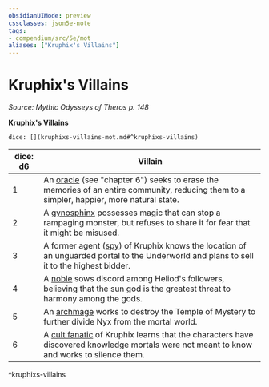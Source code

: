 ```yaml
---
obsidianUIMode: preview
cssclasses: json5e-note
tags:
- compendium/src/5e/mot
aliases: ["Kruphix's Villains"]
---
```

# Kruphix's Villains
*Source: Mythic Odysseys of Theros p. 148* 

**Kruphix's Villains**

`dice: [](kruphixs-villains-mot.md#^kruphixs-villains)`

| dice: d6 | Villain |
|----------|---------|
| 1 | An [oracle](2-Mechanics/CLI/bestiary/humanoid/oracle-mot.md) (see "chapter 6") seeks to erase the memories of an entire community, reducing them to a simpler, happier, more natural state. |
| 2 | A [gynosphinx](2-Mechanics/CLI/bestiary/monstrosity/gynosphinx.md) possesses magic that can stop a rampaging monster, but refuses to share it for fear that it might be misused. |
| 3 | A former agent ([spy](2-Mechanics/CLI/bestiary/humanoid/spy.md)) of Kruphix knows the location of an unguarded portal to the Underworld and plans to sell it to the highest bidder. |
| 4 | A [noble](2-Mechanics/CLI/bestiary/humanoid/noble.md) sows discord among Heliod's followers, believing that the sun god is the greatest threat to harmony among the gods. |
| 5 | An [archmage](2-Mechanics/CLI/bestiary/humanoid/archmage.md) works to destroy the Temple of Mystery to further divide Nyx from the mortal world. |
| 6 | A [cult fanatic](2-Mechanics/CLI/bestiary/humanoid/cult-fanatic.md) of Kruphix learns that the characters have discovered knowledge mortals were not meant to know and works to silence them. |
^kruphixs-villains
